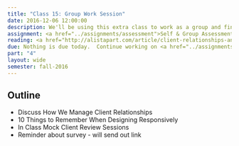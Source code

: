 ```yaml
---
title: "Class 15: Group Work Session"
date: 2016-12-06 12:00:00
description: We'll be using this extra class to work as a group and finish the final assignments.  <i>Special Guest - Liz Yokum</i>
assignment: <a href="../assignments/assessment">Self & Group Assessment</a>
reading: <a href="http://alistapart.com/article/client-relationships-and-the-multi-device-web">Client Relationships and the Multi-Device Web</a>
due: Nothing is due today.  Continue working on <a href="../assignments/templates">HTML/CSS Templates</a>, <a href="../assignments/styleguide">Pattern Library</a> and <a href="../assignments/timeline-presentation">Project Timeline, Presentation & Critiques</a>
part: "4"
layout: wide
semester: fall-2016
---
```


## Outline

* Discuss How We Manage Client Relationships
* 10 Things to Remember When Designing Responsively
* In Class Mock Client Review Sessions
* Reminder about survey - will send out link
